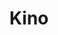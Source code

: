 ---
title: "Kino"
summary: "Kino was a Soviet rock band formed in Leningrad in 1982. The band was co-founded and headed by Viktor Tsoi, who wrote the music and lyrics for almost all of the band's songs. Over the course of eight years, Kino released over 90 songs spanning over seven studio albums, as well as releasing a few compilations and live albums. The band's music was also widely circulated in the form of bootleg recordings through the underground magnitizdat distribution scene. Viktor Tsoi died in a car accident in 1990. Shortly after his passing, the band broke up after releasing their final album, consisting of songs that Tsoi and the group were working on in the months before his death.
In 2019, the band announced a reunion with concerts planned in the fall of 2020 for the first time in 30 years, however they were later postponed to 2021 due to the COVID-19 pandemic."
image: "kino.jpg"
apple_music_artist_url: "https://music.apple.com/gb/artist/kino/621768190"
wikipedia_url: "https://en.wikipedia.org/wiki/Kino_(band)"
---